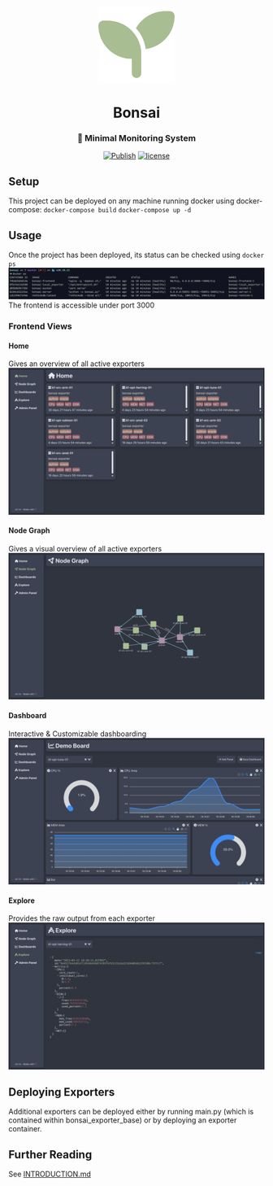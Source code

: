 <div align="center">
    <br />
    <img src="./bonsai_frontend/public/seedling-solid.svg" alt="Logo" width="150"/>
    <h1>Bonsai</h1>
    <h3>🌳 Minimal Monitoring System</h3>
</div>

<div align="center">

[![Publish](https://github.com/konstfish/bonsai/actions/workflows/publish.yml/badge.svg?branch=master)](https://github.com/konstfish/bonsai/actions/workflows/publish.yml)
[![license](https://img.shields.io/badge/license-MIT-brightgreen.svg)](https://github.com/konstfish/score4you/blob/master/LICENSE)

</div>

## Setup
This project can be deployed on any machine running docker using docker-compose:
`docker-compose build`
`docker-compose up -d`

## Usage
Once the project has been deployed, its status can be checked using `docker ps`
![docker ps sample](.github/img/docker.png)
The frontend is accessible under port 3000

### Frontend Views
#### Home
Gives an overview of all active exporters
![home](.github/img/main.png)

#### Node Graph
Gives a visual overview of all active exporters
![node-graph](.github/img/node-graph.png)

#### Dashboard
Interactive & Customizable dashboarding
![dashboard](.github/img/dashboard.png)

#### Explore
Provides the raw output from each exporter
![explore](.github/img/explore.png)

## Deploying Exporters
Additional exporters can be deployed either by running main.py (which is contained within bonsai_exporter_base) or by deploying an exporter container.

## Further Reading
See [INTRODUCTION.md](INTRODUCTION.md)